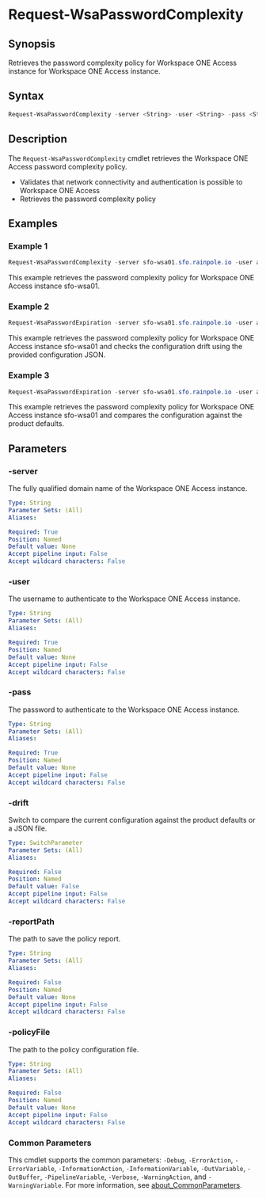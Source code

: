 # Request-WsaPasswordComplexity

## Synopsis

Retrieves the password complexity policy for Workspace ONE Access instance for Workspace ONE Access instance.

## Syntax

```powershell
Request-WsaPasswordComplexity -server <String> -user <String> -pass <String> [-drift] [-reportPath <String>] [-policyFile <String>] [<CommonParameters>]
```

## Description

The `Request-WsaPasswordComplexity` cmdlet retrieves the Workspace ONE Access password complexity policy.

- Validates that network connectivity and authentication is possible to Workspace ONE Access
- Retrieves the password complexity policy

## Examples

### Example 1

```powershell
Request-WsaPasswordComplexity -server sfo-wsa01.sfo.rainpole.io -user admin -pass VMw@re1!
```

This example retrieves the password complexity policy for Workspace ONE Access instance sfo-wsa01.

### Example 2

```powershell
Request-WsaPasswordExpiration -server sfo-wsa01.sfo.rainpole.io -user admin@local -pass VMw@re1!VMw@re1! -drift -reportPath "F:\Reporting" -policyFile "passwordPolicyConfig.json"
```

This example retrieves the password complexity policy for Workspace ONE Access instance sfo-wsa01 and checks the configuration drift using the provided configuration JSON.

### Example 3

```powershell
Request-WsaPasswordExpiration -server sfo-wsa01.sfo.rainpole.io -user admin@local -pass VMw@re1!VMw@re1! -drift
```

This example retrieves the password complexity policy for Workspace ONE Access instance sfo-wsa01 and compares the configuration against the product defaults.

## Parameters

### -server

The fully qualified domain name of the Workspace ONE Access instance.

```yaml
Type: String
Parameter Sets: (All)
Aliases:

Required: True
Position: Named
Default value: None
Accept pipeline input: False
Accept wildcard characters: False
```

### -user

The username to authenticate to the Workspace ONE Access instance.

```yaml
Type: String
Parameter Sets: (All)
Aliases:

Required: True
Position: Named
Default value: None
Accept pipeline input: False
Accept wildcard characters: False
```

### -pass

The password to authenticate to the Workspace ONE Access instance.

```yaml
Type: String
Parameter Sets: (All)
Aliases:

Required: True
Position: Named
Default value: None
Accept pipeline input: False
Accept wildcard characters: False
```

### -drift

Switch to compare the current configuration against the product defaults or a JSON file.

```yaml
Type: SwitchParameter
Parameter Sets: (All)
Aliases:

Required: False
Position: Named
Default value: False
Accept pipeline input: False
Accept wildcard characters: False
```

### -reportPath

The path to save the policy report.

```yaml
Type: String
Parameter Sets: (All)
Aliases:

Required: False
Position: Named
Default value: None
Accept pipeline input: False
Accept wildcard characters: False
```

### -policyFile

The path to the policy configuration file.

```yaml
Type: String
Parameter Sets: (All)
Aliases:

Required: False
Position: Named
Default value: None
Accept pipeline input: False
Accept wildcard characters: False
```

### Common Parameters

This cmdlet supports the common parameters: `-Debug`, `-ErrorAction`, `-ErrorVariable`, `-InformationAction`, `-InformationVariable`, `-OutVariable`, `-OutBuffer`, `-PipelineVariable`, `-Verbose`, `-WarningAction`, and `-WarningVariable`. For more information, see [about_CommonParameters](http://go.microsoft.com/fwlink/?LinkID=113216).
